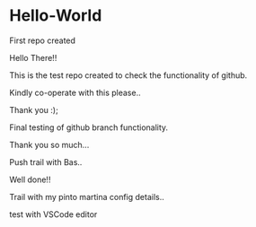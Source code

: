 # Hello-World
First repo created
 
 Hello There!!
 
 This is the test repo created to check the functionality of github.
 
 Kindly co-operate with this please..
 
 Thank you :);
 
 Final testing of github branch functionality.

 Thank you so much...

 Push trail with Bas..

 Well done!!

 Trail with my pinto martina config details..

 test with VSCode editor
